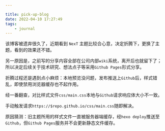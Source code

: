 ```yaml
---

title: pick-up-blog
date: 2022-04-10 17:27:49
tags:
    - journal
---
```


<!--
  ~ Copyright 2022 kwanhur
  ~
  ~ Licensed under the Apache License, Version 2.0 (the "License");
  ~ you may not use this file except in compliance with the License.
  ~ You may obtain a copy of the License at
  ~
  ~ http://www.apache.org/licenses/LICENSE-2.0
  ~
  ~ Unless required by applicable law or agreed to in writing, software
  ~ distributed under the License is distributed on an "AS IS" BASIS,
  ~ WITHOUT WARRANTIES OR CONDITIONS OF ANY KIND, either express or implied.
  ~ See the License for the specific language governing permissions and
  ~ limitations under the License.
  ~
-->

该博客被遗弃很久了，近期看到 `NexT` 主题比较合心意，决定折腾下，更换了主题，看到的效果还不错。

另一原因是，之前写的分享内容全部在公司内部`wiki`系统，离开后也就留下了；所以决定后续关于技术研究、想法点子等采用`Github Pages`形式分享。

<!--more-->

折腾过程还是遇到点小麻烦：本地预览没问题，发布推送上`Github`后，样式错乱，即使禁用浏览器缓存也不起作用。

经一番翻查，对比样式文件`css/main.css`本地与`Github`请求响应体大小不一致。

手动触发请求`https://$repo.github.io/css/main.css`随即解决。

原因猜测：旧主题所用的样式文件一直被服务器端缓存，经`hexo deploy`推送至`Github`，但`Github Pages`服务并不会更新静态文件缓存。
